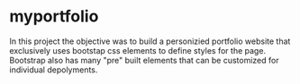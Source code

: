 # myportfolio

In this project the objective was to build a personizied portfolio website that exclusively uses bootstap css elements to define styles for the page. Bootstrap also has many "pre" built elements that can be customized for individual depolyments.

